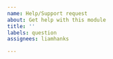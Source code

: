 ```yaml
---
name: Help/Support request
about: Get help with this module
title: ''
labels: question
assignees: liamhanks

---
```



